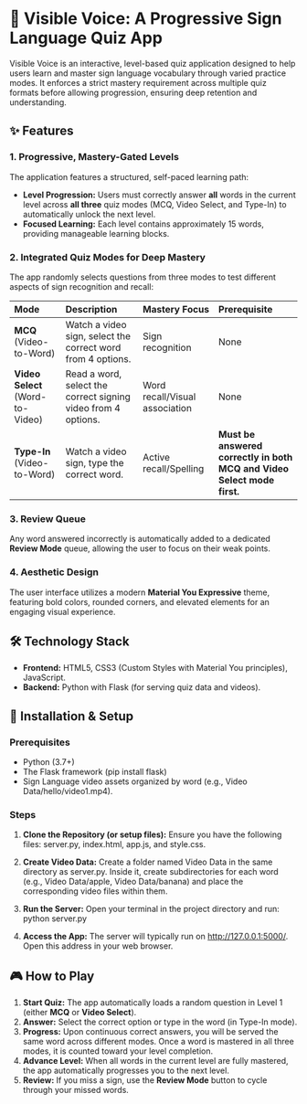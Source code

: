 # **🤟 Visible Voice: A Progressive Sign Language Quiz App**

Visible Voice is an interactive, level-based quiz application designed to help users learn and master sign language vocabulary through varied practice modes. It enforces a strict mastery requirement across multiple quiz formats before allowing progression, ensuring deep retention and understanding.

## **✨ Features**

### **1\. Progressive, Mastery-Gated Levels**

The application features a structured, self-paced learning path:

* **Level Progression:** Users must correctly answer **all** words in the current level across **all three** quiz modes (MCQ, Video Select, and Type-In) to automatically unlock the next level.  
* **Focused Learning:** Each level contains approximately 15 words, providing manageable learning blocks.

### **2\. Integrated Quiz Modes for Deep Mastery**

The app randomly selects questions from three modes to test different aspects of sign recognition and recall:

| Mode | Description | Mastery Focus | Prerequisite |
| :---- | :---- | :---- | :---- |
| **MCQ** (Video-to-Word) | Watch a video sign, select the correct word from 4 options. | Sign recognition | None |
| **Video Select** (Word-to-Video) | Read a word, select the correct signing video from 4 options. | Word recall/Visual association | None |
| **Type-In** (Video-to-Word) | Watch a video sign, type the correct word. | Active recall/Spelling | **Must be answered correctly in both MCQ and Video Select mode first.** |

### **3\. Review Queue**

Any word answered incorrectly is automatically added to a dedicated **Review Mode** queue, allowing the user to focus on their weak points.

### **4\. Aesthetic Design**

The user interface utilizes a modern **Material You Expressive** theme, featuring bold colors, rounded corners, and elevated elements for an engaging visual experience.

## **🛠️ Technology Stack**

* **Frontend:** HTML5, CSS3 (Custom Styles with Material You principles), JavaScript.  
* **Backend:** Python with Flask (for serving quiz data and videos).

## **🚀 Installation & Setup**

### **Prerequisites**

* Python (3.7+)  
* The Flask framework (pip install flask)  
* Sign Language video assets organized by word (e.g., Video Data/hello/video1.mp4).

### **Steps**

1. **Clone the Repository (or setup files):** Ensure you have the following files: server.py, index.html, app.js, and style.css.  
2. **Create Video Data:** Create a folder named Video Data in the same directory as server.py. Inside it, create subdirectories for each word (e.g., Video Data/apple, Video Data/banana) and place the corresponding video files within them.  
3. **Run the Server:** Open your terminal in the project directory and run:  
   python server.py

4. **Access the App:** The server will typically run on http://127.0.0.1:5000/. Open this address in your web browser.

## **🎮 How to Play**

1. **Start Quiz:** The app automatically loads a random question in Level 1 (either **MCQ** or **Video Select**).  
2. **Answer:** Select the correct option or type in the word (in Type-In mode).  
3. **Progress:** Upon continuous correct answers, you will be served the same word across different modes. Once a word is mastered in all three modes, it is counted toward your level completion.  
4. **Advance Level:** When all words in the current level are fully mastered, the app automatically progresses you to the next level.  
5. **Review:** If you miss a sign, use the **Review Mode** button to cycle through your missed words.
